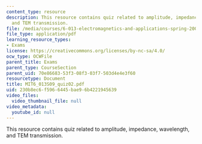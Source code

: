 ```yaml
---
content_type: resource
description: This resource contains quiz related to amplitude, impedance, wavelength,
  and TEM transmission.
file: /media/courses/6-013-electromagnetics-and-applications-spring-2009/230b8ec6f5966445bae96b4221945639_MIT6_013S09_quiz02.pdf
file_type: application/pdf
learning_resource_types:
- Exams
license: https://creativecommons.org/licenses/by-nc-sa/4.0/
ocw_type: OCWFile
parent_title: Exams
parent_type: CourseSection
parent_uid: 70e86683-53f3-08f3-03f7-503d4e4e3f60
resourcetype: Document
title: MIT6_013S09_quiz02.pdf
uid: 230b8ec6-f596-6445-bae9-6b4221945639
video_files:
  video_thumbnail_file: null
video_metadata:
  youtube_id: null
---
```

This resource contains quiz related to amplitude, impedance, wavelength, and TEM transmission.